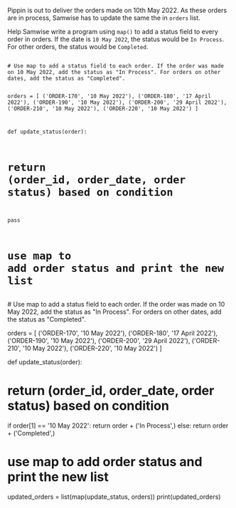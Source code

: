 Pippin is out to deliver the orders made on 10th May 2022. As these orders are in process, Samwise has to update the same the in `orders` list.

Help Samwise write a program using `map()` to add a status field to every order in orders. If the date is `10 May 2022`, the status would be `In Process`. For other orders, the status would be `Completed`. 


<Editor lang="python" type="exercise">
<code>
# Use map to add a status field to each order. If the order was made on 10 May 2022, add the status as "In Process". For orders on other dates, add the status as "Completed".

orders = [
  ('ORDER-170', '10 May 2022'),
  ('ORDER-180', '17 April 2022'),
  ('ORDER-190', '10 May 2022'),
  ('ORDER-200', '29 April 2022'),
  ('ORDER-210', '10 May 2022'),
  ('ORDER-220', '10 May 2022')
]

def update_status(order):
#   return (order_id, order_date, order status) based on condition
  pass
 
# use map to add order status and print the new list
</code>

<solution>
# Use map to add a status field to each order. If the order was made on 10 May 2022, add the status as "In Process". For orders on other dates, add the status as "Completed".

orders = [
  ('ORDER-170', '10 May 2022'),
  ('ORDER-180', '17 April 2022'),
  ('ORDER-190', '10 May 2022'),
  ('ORDER-200', '29 April 2022'),
  ('ORDER-210', '10 May 2022'),
  ('ORDER-220', '10 May 2022')
]

def update_status(order):
#   return (order_id, order_date, order status) based on condition
  if order[1] == '10 May 2022':
    return order + ('In Process',)
  else:
    return order + ('Completed',)
 
# use map to add order status and print the new list
updated_orders = list(map(update_status, orders))
print(updated_orders)
</solution>
</Editor>